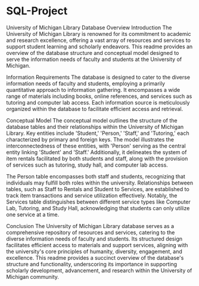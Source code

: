 # SQL-Project


University of Michigan Library Database Overview
Introduction
The University of Michigan Library is renowned for its commitment to academic and research excellence, offering a vast array of resources and services to support student learning and scholarly endeavors. This readme provides an overview of the database structure and conceptual model designed to serve the information needs of faculty and students at the University of Michigan.

Information Requirements
The database is designed to cater to the diverse information needs of faculty and students, employing a primarily quantitative approach to information gathering. It encompasses a wide range of materials including books, online references, and services such as tutoring and computer lab access. Each information source is meticulously organized within the database to facilitate efficient access and retrieval.

Conceptual Model
The conceptual model outlines the structure of the database tables and their relationships within the University of Michigan Library. Key entities include 'Student,' 'Person,' 'Staff,' and 'Tutoring,' each characterized by primary and foreign keys. The model illustrates the interconnectedness of these entities, with 'Person' serving as the central entity linking 'Student' and 'Staff.' Additionally, it delineates the system of item rentals facilitated by both students and staff, along with the provision of services such as tutoring, study hall, and computer lab access.

The Person table encompasses both staff and students, recognizing that individuals may fulfill both roles within the university. Relationships between tables, such as Staff to Rentals and Student to Services, are established to track item transactions and service utilization effectively. Notably, the Services table distinguishes between different service types like Computer Lab, Tutoring, and Study Hall, acknowledging that students can only utilize one service at a time.

Conclusion
The University of Michigan Library database serves as a comprehensive repository of resources and services, catering to the diverse information needs of faculty and students. Its structured design facilitates efficient access to materials and support services, aligning with the university's core principles of humanity, diversity, engagement, and excellence. This readme provides a succinct overview of the database's structure and functionality, underscoring its importance in supporting scholarly development, advancement, and research within the University of Michigan community.

